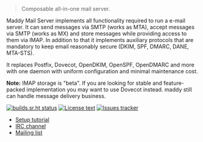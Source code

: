 > Composable all-in-one mail server.

Maddy Mail Server implements all functionality required to run a e-mail
server. It can send messages via SMTP (works as MTA), accept messages via SMTP
(works as MX) and store messages while providing access to them via IMAP.
In addition to that it implements auxiliary protocols that are mandatory
to keep email reasonably secure (DKIM, SPF, DMARC, DANE, MTA-STS).

It replaces Postfix, Dovecot, OpenDKIM, OpenSPF, OpenDMARC and more with one
daemon with uniform configuration and minimal maintenance cost.

**Note:** IMAP storage is "beta". If you are looking for stable and
feature-packed implementation you may want to use Dovecot instead. maddy still
can handle message delivery business.

[![builds.sr.ht status](https://builds.sr.ht/~emersion/maddy.svg)](https://builds.sr.ht/~emersion/maddy?)
[![License text](https://img.shields.io/github/license/foxcpp/maddy)](https://github.com/foxcpp/maddy/blob/master/LICENSE)
[![Issues tracker](https://img.shields.io/github/issues/foxcpp/maddy)](https://github.com/foxcpp/maddy)

* [Setup tutorial](https://maddy.email/tutorials/setting-up/)
* [IRC channel](https://webchat.oftc.net/?channels=maddy&uio=MT11bmRlZmluZWQb1)
* [Mailing list](https://lists.sr.ht/~foxcpp/maddy)
